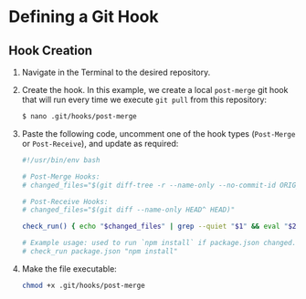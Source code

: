 # Defining a Git Hook

## Hook Creation

1. Navigate in the Terminal to the desired repository.

1. Create the hook. In this example, we create a local `post-merge` git hook that will run every time we execute `git pull` from this repository:

    ```bash
    $ nano .git/hooks/post-merge
    ```

1. Paste the following code, uncomment one of the hook types (`Post-Merge` or `Post-Receive`), and update as required:

    ```bash
    #!/usr/bin/env bash

    # Post-Merge Hooks:
    # changed_files="$(git diff-tree -r --name-only --no-commit-id ORIG_HEAD HEAD)"

    # Post-Receive Hooks:
    # changed_files="$(git diff --name-only HEAD^ HEAD)"

    check_run() { echo "$changed_files" | grep --quiet "$1" && eval "$2" }

    # Example usage: used to run `npm install` if package.json changed.
    # check_run package.json "npm install"
    ```

1. Make the file executable:

    ```bash
    chmod +x .git/hooks/post-merge
    ```
